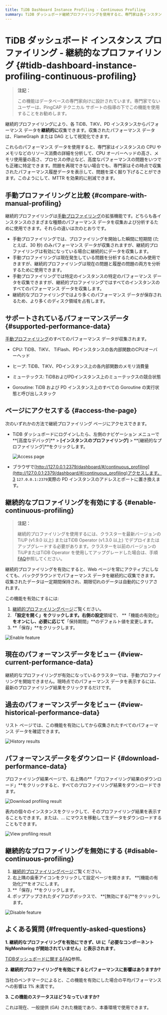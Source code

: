 ```yaml
---
title: TiDB Dashboard Instance Profiling - Continuous Profiling
summary: TiDB ダッシュボード継続プロファイリングを使用すると、専門家は各インスタンスからパフォーマンス データを継続的に収集して分析できるため、高度なパフォーマンスの問題を特定して解決できます。手動プロファイリングよりも多くのデータが保存されるため、現在の問題と過去の問題の両方を分析できます。この機能はダッシュボードまたはブラウザーからアクセスでき、必要に応じて有効または無効にできます。パフォーマンスへの影響は最小限であるため、本番環境に適しています。
---
```


# TiDB ダッシュボード インスタンス プロファイリング - 継続的なプロファイリング {#tidb-dashboard-instance-profiling-continuous-profiling}

> **注記：**
>
> この機能はデータベースの専門家向けに設計されています。専門家でないユーザーは、PingCAP テクニカル サポートの指導の下でこの機能を使用することをお勧めします。

継続的プロファイリングにより、各 TiDB、TiKV、PD インスタンスからパフォーマンス データを**継続的に**収集できます。収集されたパフォーマンス データは、FlameGraph または DAG として視覚化できます。

これらのパフォーマンス データを使用すると、専門家はインスタンスの CPU やメモリなどのリソース消費の詳細を分析して、CPU オーバーヘッドの高さ、メモリ使用量の高さ、プロセスの停止など、高度なパフォーマンスの問題をいつでも正確に特定できます。問題を再現できない場合でも、専門家はその時点で収集されたパフォーマンス履歴データを表示して、問題を深く掘り下げることができます。このようにして、MTTR を効果的に削減できます。

## 手動プロファイリングと比較 {#compare-with-manual-profiling}

継続的プロファイリングは[手動プロファイリング](/dashboard/dashboard-profiling.md)の拡張機能です。どちらも各インスタンスのさまざまな種類のパフォーマンス データを収集および分析するために使用できます。それらの違いは次のとおりです。

-   手動プロファイリングでは、プロファイリングを開始した瞬間に短期間 (たとえば、30 秒) のみパフォーマンス データが収集されますが、継続的プロファイリングは有効になっている場合に継続的にデータを収集します。
-   手動プロファイリングは現在発生している問題を分析するためにのみ使用できますが、継続的プロファイリングは現在の問題と履歴の問題の両方を分析するために使用できます。
-   手動プロファイリングでは特定のインスタンスの特定のパフォーマンス データを収集できますが、継続的プロファイリングではすべてのインスタンスのすべてのパフォーマンス データを収集します。
-   継続的なプロファイリングではより多くのパフォーマンス データが保存されるため、より多くのディスク領域を占有します。

## サポートされているパフォーマンスデータ {#supported-performance-data}

[手動プロファイリング](/dashboard/dashboard-profiling.md#supported-performance-data)のすべてのパフォーマンス データが収集されます。

-   CPU: TiDB、TiKV、 TiFlash、PDインスタンスの各内部関数のCPUオーバーヘッド

-   ヒープ: TiDB、TiKV、PDインスタンス上の各内部関数のメモリ消費量

-   ミューテックス: TiDBおよびPDインスタンス上のミューテックスの競合状態

-   Goroutine: TiDB および PD インスタンス上のすべての Goroutine の実行状態と呼び出しスタック

## ページにアクセスする {#access-the-page}

次のいずれかの方法で継続プロファイリング ページにアクセスできます。

-   TiDB ダッシュボードにログインしたら、左側のナビゲーション メニューで**[高度なデバッグ]** &gt; **[インスタンスのプロファイリング]** &gt; **[継続的なプロファイリング]**をクリックします。

    ![Access page](https://docs-download.pingcap.com/media/images/docs/dashboard/dashboard-conprof-access.png)

-   ブラウザで[http://127.0.0.1:2379/dashboard/#/continuous_profiling](http://127.0.0.1:2379/dashboard/#/continuous_profiling)アクセスします。3 `127.0.0.1:2379`実際の PD インスタンスのアドレスとポートに置き換えます。

## 継続的なプロファイリングを有効にする {#enable-continuous-profiling}

> **注記：**
>
> 継続的プロファイリングを使用するには、クラスターを最新バージョンのTiUP (v1.9.0 以上) またはTiDB Operator (v1.3.0 以上) でデプロイまたはアップグレードする必要があります。クラスターを以前のバージョンのTiUPまたはTiDB Operator を使用してアップグレードした場合は、手順[FAQ](/dashboard/dashboard-faq.md#a-required-component-ngmonitoring-is-not-started-error-is-shown)参照してください。

継続的プロファイリングを有効にすると、Web ページを常にアクティブにしなくても、バックグラウンドでパフォーマンス データを継続的に収集できます。収集されたデータは一定期間保持され、期限切れのデータは自動的にクリアされます。

この機能を有効にするには:

1.  [継続的プロファイリングページ](#access-the-page)ご覧ください。
2.  **「設定を開く」**をクリックします。右側の**設定**領域で、 **「機能の有効化」**をオンにし、必要に応じて**「保持期間」**のデフォルト値を変更します。
3.  **「保存」**をクリックします。

![Enable feature](https://docs-download.pingcap.com/media/images/docs/dashboard/dashboard-conprof-start.png)

## 現在のパフォーマンスデータをビュー {#view-current-performance-data}

継続的なプロファイリングが有効になっているクラスターでは、手動プロファイリングを開始できません。現時点でのパフォーマンス データを表示するには、最新のプロファイリング結果をクリックするだけです。

## 過去のパフォーマンスデータをビュー {#view-historical-performance-data}

リスト ページでは、この機能を有効にしてから収集されたすべてのパフォーマンス データを確認できます。

![History results](https://docs-download.pingcap.com/media/images/docs/dashboard/dashboard-conprof-history.png)

## パフォーマンスデータをダウンロード {#download-performance-data}

プロファイリング結果ページで、右上隅の**「プロファイリング結果のダウンロード」**をクリックすると、すべてのプロファイリング結果をダウンロードできます。

![Download profiling result](https://docs-download.pingcap.com/media/images/docs/dashboard/dashboard-conprof-download.png)

表内の個々のインスタンスをクリックして、そのプロファイリング結果を表示することもできます。または、... にマウスを移動して生データをダウンロードすることもできます。

![View profiling result](https://docs-download.pingcap.com/media/images/docs/dashboard/dashboard-conprof-single.png)

## 継続的なプロファイリングを無効にする {#disable-continuous-profiling}

1.  [継続的プロファイリングページ](#access-the-page)ご覧ください。
2.  右上隅の歯車アイコンをクリックして設定ページを開きます。 **[機能の有効化]**をオフにします。
3.  **「保存」**をクリックします。
4.  ポップアップされたダイアログボックスで、 **[無効にする]**をクリックします。

![Disable feature](https://docs-download.pingcap.com/media/images/docs/dashboard/dashboard-conprof-stop.png)

## よくある質問 {#frequently-asked-questions}

**1. 継続的なプロファイリングを有効にできず、UI に「必要なコンポーネントNgMonitoring が開始されていません」と表示されます**。

[TiDBダッシュボードに関するFAQ](/dashboard/dashboard-faq.md#a-required-component-ngmonitoring-is-not-started-error-is-shown)参照。

**2. 継続的プロファイリングを有効にするとパフォーマンスに影響はありますか?**

当社のベンチマークによると、この機能を有効にした場合の平均パフォーマンスへの影響は 1% 未満です。

**3. この機能のステータスはどうなっていますか?**

これは現在、一般提供 (GA) された機能であり、本番環境で使用できます。
